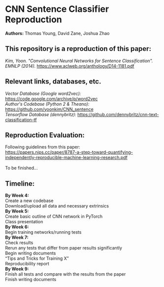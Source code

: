 # CNN Sentence Classifier Reproduction
**Authors:** Thomas Young, David Zane, Joshua Zhao

## This repository is a reproduction of this paper:
*Kim, Yoon. "Convolutional Neural Networks for Sentence Classification". EMNLP (2014).*
https://www.aclweb.org/anthology/D14-1181.pdf

## Relevant links, databases, etc.
*Vector Database (Google word2vec):* https://code.google.com/archive/p/word2vec \
*Author's Codebase (Python 2 & Theano):* https://github.com/yoonkim/CNN_sentence \
*Tensorflow Database (dennybritz):* https://github.com/dennybritz/cnn-text-classification-tf

## Reproduction Evaluation:
Following guidelines from this paper: \
https://papers.nips.cc/paper/8787-a-step-toward-quantifying-independently-reproducible-machine-learning-research.pdf \
\
To be finished...



## Timeline:
**By Week 4:**\
Create a new codebase\
Download/upload all data and necessary extrinsics\
**By Week 5:**\
Create basic outline of CNN network in PyTorch\
Class presentation\
**By Week 6:** \
Begin training networks/running tests \
**By Week 7:** \
Check results\
Rerun any tests that differ from paper results significantly\
Begin writing documents\
“Tips and Tricks for Training X”\
Reproducibility report\
**By Week 9:** \
Finish all tests and compare with the results from the paper\
Finish writing documents
